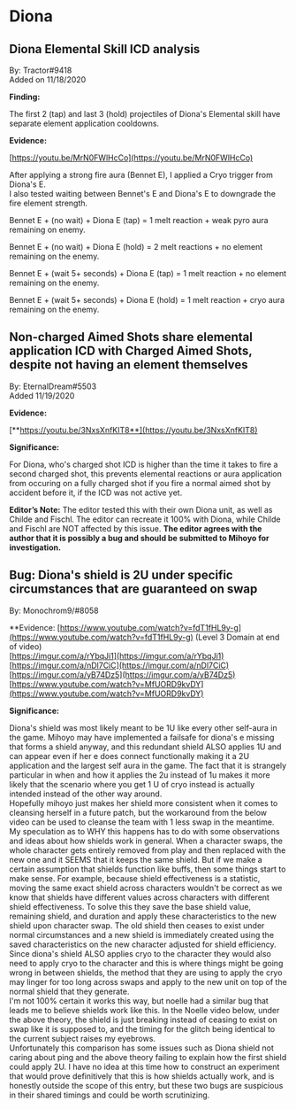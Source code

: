# Diona

## **Diona Elemental Skill ICD analysis**

By: Tractor\#9418  
Added on 11/18/2020

**Finding:**

The first 2 \(tap\) and last 3 \(hold\) projectiles of Diona's Elemental skill have separate element application cooldowns.

**Evidence:**

[https://youtu.be/MrN0FWlHcCo](https://youtu.be/MrN0FWlHcCo)

After applying a strong fire aura \(Bennet E\), I applied a Cryo trigger from Diona's E.  
I also tested waiting between Bennet's E and Diona's E to downgrade the fire element strength.

Bennet E + \(no wait\) + Diona E \(tap\) = 1 melt reaction + weak pyro aura remaining on enemy.

Bennet E + \(no wait\) + Diona E \(hold\) = 2 melt reactions + no element remaining on the enemy.

Bennet E + \(wait 5+ seconds\) + Diona E \(tap\) = 1 melt reaction + no element remaining on the enemy.

Bennet E + \(wait 5+ seconds\) + Diona E \(hold\) = 1 melt reaction + cryo aura remaining on the enemy.

## **Non-charged Aimed Shots share elemental application ICD with Charged Aimed Shots, despite not having an element themselves**

By: EternalDream\#5503  
Added 11/19/2020

**Evidence:**

[**https://youtu.be/3NxsXnfKIT8**](https://youtu.be/3NxsXnfKIT8)

**Significance:**

For Diona, who's charged shot ICD is higher than the time it takes to fire a second charged shot, this prevents elemental reactions or aura application from occuring on a fully charged shot if you fire a normal aimed shot by accident before it, if the ICD was not active yet.

**Editor’s Note:** The editor tested this with their own Diona unit, as well as Childe and Fischl. The editor can recreate it 100% with Diona, while Childe and Fischl are NOT affected by this issue. **The editor agrees with the author that it is possibly a bug and should be submitted to Mihoyo for investigation.**

## Bug:  Diona's shield is 2U under specific circumstances that are guaranteed on swap

By: Monochrom9/#8058

**Evidence:
[https://www.youtube.com/watch?v=fdT1fHL9y-g](https://www.youtube.com/watch?v=fdT1fHL9y-g) (Level 3 Domain at end of video)  
[https://imgur.com/a/rYbqJi1](https://imgur.com/a/rYbqJi1)
[https://imgur.com/a/nDl7CiC](https://imgur.com/a/nDl7CiC) 
[https://imgur.com/a/yB74Dz5](https://imgur.com/a/yB74Dz5) 
[https://www.youtube.com/watch?v=MfUORD9kvDY](https://www.youtube.com/watch?v=MfUORD9kvDY)

**Significance:**

Diona's shield was most likely meant to be 1U like every other self-aura in the game.  Mihoyo may have implemented a failsafe for diona's e missing that forms a shield anyway, and this redundant shield ALSO applies 1U and can appear even if her e does connect functionally making it a 2U application and the largest self aura in the game. The fact that it is strangely particular in when and how it applies the 2u instead of 1u makes it more likely that the scenario where you get 1 U of cryo instead is actually intended instead of the other way around.  
Hopefully mihoyo just makes her shield more consistent when it comes to cleansing herself in a future patch, but the workaround from the below video can be used to cleanse the team with 1 less swap in the meantime. My speculation as to WHY this happens has to do with some observations and ideas about how shields work in general.
When a character swaps, the whole character gets entirely removed from play and then replaced with the new one and it SEEMS that it keeps the same shield.  But if we make a certain assumption that shields function like buffs, then some things start to make sense.  For example, because shield effectiveness is a statistic, moving the same exact shield across characters wouldn't be correct as we know that shields have different values across characters with different shield effectiveness. 
To solve this they save the base shield value, remaining shield, and duration and apply these characteristics to the new shield upon character swap.  The old shield then ceases to exist under normal circumstances and a new shield is immediately created using the saved characteristics on the new character adjusted for shield efficiency.  Since diona's shield ALSO applies cryo to the character they would also need to apply cryo to the character and this is where things might be going wrong in between shields, the method that they are using to apply the cryo may linger for too long across swaps and apply to the new unit on top of the normal shield that they generate.  
I'm not 100% certain it works this way, but noelle had a similar bug that leads me to believe shields work like this. In the Noelle video below, under the above theory, the shield is just breaking instead of ceasing to exist on swap like it is supposed to, and the timing for the glitch being identical to the current subject raises my eyebrows.   
Unfortunately this comparison has some issues such as Diona shield not caring about ping and the above theory failing to explain how the first shield could apply 2U.  I have no idea at this time how to construct an experiment that would prove definitively that this is how shields actually work, and is honestly outside the scope of this entry, but these two bugs are suspicious in their shared timings and could be worth scrutinizing.
